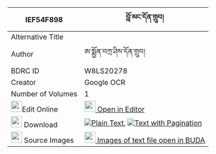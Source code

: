 |IEF54F898|བློ་མང་དོན་གྲུབ། 
| --- | --- 
|Alternative Title |
|Author| ཨ་སྨྱོན་བཀྲ་ཤིས་དོན་གྲུབ།
|BDRC ID | W8LS20278
|Creator | Google OCR
|Number of Volumes| 1
|<img width="25" src="https://img.icons8.com/color/25/000000/edit-property.png">Edit Online| [<img width="25" src="https://avatars.githubusercontent.com/u/45091458?s=200&v=4"> Open in Editor](http://editor.openpecha.org/IEF54F898)
|<img width="25" src="https://img.icons8.com/fluent/48/000000/download-2.png"/>  Download | [![](https://img.icons8.com/color/20/000000/txt.png)Plain Text](https://github.com/Openpecha/IEF54F898/releases/download/v1/lomang_dondrub_plain_IEF54F898.zip), [![](https://img.icons8.com/color/20/000000/txt.png)Text with Pagination](https://github.com/Openpecha/IEF54F898/releases/download/v1/lomang_dondrub_pages_IEF54F898.zip)
|<img width="25" src="https://img.icons8.com/plasticine/100/000000/pictures-folder.png"/>  Source Images | [<img width="25" src="https://library.bdrc.io/icons/BUDA-small.svg"> Images of text file open in BUDA](https://library.bdrc.io/show/bdr:W8LS20278)